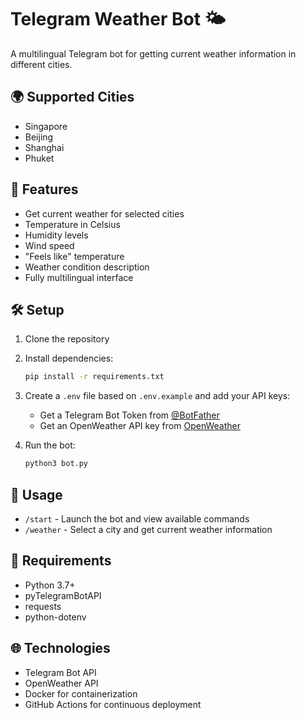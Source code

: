 # Telegram Weather Bot 🌤️

A multilingual Telegram bot for getting current weather information in different cities.

## 🌍 Supported Cities

- Singapore
- Beijing
- Shanghai
- Phuket

## 🌟 Features

- Get current weather for selected cities
- Temperature in Celsius
- Humidity levels
- Wind speed
- "Feels like" temperature
- Weather condition description
- Fully multilingual interface

## 🛠 Setup

1. Clone the repository
2. Install dependencies:
   ```bash
   pip install -r requirements.txt
   ```

3. Create a `.env` file based on `.env.example` and add your API keys:
   - Get a Telegram Bot Token from [@BotFather](https://t.me/BotFather)
   - Get an OpenWeather API key from [OpenWeather](https://openweathermap.org/api)

4. Run the bot:
   ```bash
   python3 bot.py
   ```

## 🤖 Usage

- `/start` - Launch the bot and view available commands
- `/weather` - Select a city and get current weather information

## 🔧 Requirements

- Python 3.7+
- pyTelegramBotAPI
- requests
- python-dotenv

## 🌐 Technologies

- Telegram Bot API
- OpenWeather API
- Docker for containerization
- GitHub Actions for continuous deployment
